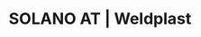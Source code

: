 ---
Filename: "solano-at"
Link: "file:/Users/vinayakpatel/Downloads/www.weldplast.cz/solano-at"
product_name: "SOLANO AT230 V / 2300 W"
product_id: "Obj. číslo:162.263"
title: "SOLANO AT | Weldplast"
product_desc: "Při vývoji SOLANO AT jsme se zaměřili především na vaše postřehy a požadavky. Proto je lehčí, tišší a odolonější než jakýkoli jiný horkovzdušný ruční přístroj.Dlouhá životnost : bezuhlíkový motor a výkonné topné těleso Lehký, tichý : 750 g, <65dB Ekonomický : v úsporném Eco režimu šetří až 40 % energie Bezpečn ý: víceúrovňový systém ochrany před přehřátím Jednoduchý : intuitivní ovládání Regulovatelný : stálý výkon díky inteligentnímu řízení teploty Univerzální : vhodný pro mnoho aplikací v různých průmyslových oblastech"
product_specs: "Značka konformity, Třída ochrany II, NapětíV~230, PříkonW2300, Max. teplota°C650, Průtok vzduchul/min160 - 300 (550), Úroveň hlučnosti LpAdB< 65, Rozměry (D x Š x V)mm270 x 75 x 240 (ø rukojeti 45 mm), Hmotnostkg750"
product_downloads: "SOLANO AT - produktový list stáhnout"
href: "https://www.weldplast.cz/files/solano-at-flyer-cz.pdf, https://www.weldplast.cz/files/solano-at-flyer-cz.pdf"
p_desc_2: "Při vývoji SOLANO AT jsme se zaměřili především na vaše postřehy a požadavky. Proto je lehčí, tišší a odolonější než jakýkoli jiný horkovzdušný ruční přístroj.Dlouhá životnost : bezuhlíkový motor a výkonné topné těleso Lehký, tichý : 750 g, <65dB Ekonomický : v úsporném Eco režimu šetří až 40 % energie Bezpečn ý: víceúrovňový systém ochrany před přehřátím Jednoduchý : intuitivní ovládání Regulovatelný : stálý výkon díky inteligentnímu řízení teploty Univerzální : vhodný pro mnoho aplikací v různých průmyslových oblastech"
accessories: "Tryska ochranná (ø 36,5 mm)Tryska reflektorová děrovaná (ø 36,5 mm)ø 65 mm, přímá, bez svorekTryska reflektorová lžicová (ø 36,5 mm)25 x 30 mm, 90°zahnutá, bez svorekTryska reflektorová lžicová (ø 36,5 mm)25 x 30 mm, 90° zahnutáTryska reflektorová děrovaná (ø 36,5 mm)20 x 35 mm, 75° zahnutáTryska reflektorová děrovaná (ø 36,5 mm)34 x 50 mm, 75° zahnutáTryska tubulární (ø 36,5 mm)ø 5 mm, 41 mm, přímáTryska základní (ø 36,5 mm)ø 5 mm, 130 mm, přímáTryska přeplátovací (ø 36,5 mm)40 x 2 mm, -15° vyhnutáTryska přeplátovací (ø 36,5 mm)20 x 2 mm, 15° vyhnutá, novéSOLANO AT230 V / 2300 W s boxem"
similar_products: "novéSOLANO AT230 V / 2300 W s boxem"
---